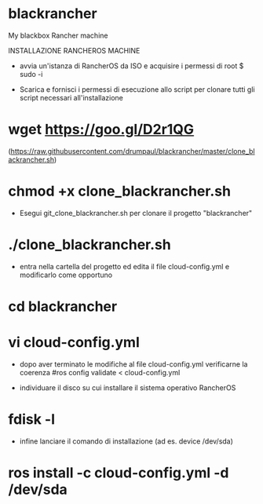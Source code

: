# blackrancher
My blackbox Rancher machine

INSTALLAZIONE RANCHEROS MACHINE

- avvia un'istanza di RancherOS da ISO e acquisire i permessi di root
$ sudo -i

- Scarica e fornisci i permessi di esecuzione allo script per clonare tutti gli script necessari all'installazione
# wget https://goo.gl/D2r1QG 
(https://raw.githubusercontent.com/drumpaul/blackrancher/master/clone_blackrancher.sh)
# chmod +x clone_blackrancher.sh

- Esegui git_clone_blackrancher.sh per clonare il progetto "blackrancher"
# ./clone_blackrancher.sh

- entra nella cartella del progetto ed edita il file cloud-config.yml e modificarlo come opportuno
# cd blackrancher
# vi cloud-config.yml

- dopo aver terminato le modifiche al file cloud-config.yml verificarne la coerenza
#ros config validate < cloud-config.yml

- individuare il disco su cui installare il sistema operativo RancherOS
# fdisk -l

- infine lanciare il comando di installazione (ad es. device /dev/sda)
# ros install -c cloud-config.yml -d /dev/sda
